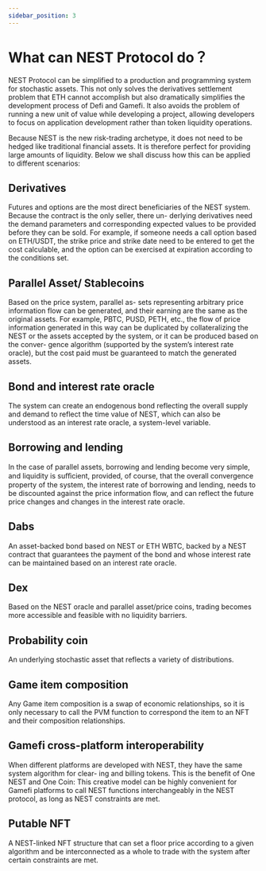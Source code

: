 ```yaml
---
sidebar_position: 3
---
```


# What can NEST Protocol do？

NEST Protocol can be simplified to a production and programming system for stochastic assets. This not only solves the derivatives settlement problem that ETH cannot accomplish but also dramatically simplifies the development process of Defi and Gamefi. It also avoids the problem of running a new unit of value while developing a project, allowing developers to focus on application development rather than token liquidity operations.

Because NEST is the new risk-trading archetype, it does not need to be hedged like traditional financial assets. It is therefore perfect for providing large amounts of liquidity. Below we shall discuss how this can be applied to different scenarios:

## Derivatives

Futures and options are the most direct beneficiaries of the NEST system. Because the contract is the only seller, there un- derlying derivatives need the demand parameters and corresponding expected values to be provided before they can be sold. For example, if someone needs a call option based on ETH/USDT, the strike price and strike date need to be entered to get the cost calculable, and the option can be exercised at expiration according to the conditions set.

## Parallel Asset/ Stablecoins

Based on the price system, parallel as- sets representing arbitrary price information flow can be generated, and their earning are the same as the original assets. For example, PBTC, PUSD, PETH, etc., the flow of price information generated in this way can be duplicated by collateralizing the NEST or the assets accepted by the system, or it can be produced based on the conver- gence algorithm (supported by the system’s interest rate oracle), but the cost paid must be guaranteed to match the generated assets.

## Bond and interest rate oracle

The system can create an endogenous bond reflecting the overall supply and demand to reflect the time value of NEST, which can also be understood as an interest rate oracle, a system-level variable.

## Borrowing and lending

In the case of parallel assets, borrowing and lending become very simple, and liquidity is suﬀicient, provided, of course, that the overall convergence property of the system, the interest rate of borrowing and lending, needs to be discounted against the price information flow, and can reflect the future price changes and changes in the interest rate oracle.

## Dabs

An asset-backed bond based on NEST or ETH WBTC, backed by a NEST contract that guarantees the payment of the bond and whose interest rate can be maintained based on an interest rate oracle.

## Dex

Based on the NEST oracle and parallel asset/price coins, trading becomes more accessible and feasible with no liquidity barriers.

## Probability coin

An underlying stochastic asset that reflects a variety of distributions.

## Game item composition

Any Game item composition is a swap of economic relationships, so it is only necessary to call the PVM function to correspond the item to an NFT and their composition relationships.

## Gamefi cross-platform interoperability

When different platforms are developed with NEST, they have the same system algorithm for clear- ing and billing tokens. This is the benefit of One NEST and One Coin: This creative model can be highly convenient for Gamefi platforms to call NEST functions interchangeably in the NEST protocol, as long as NEST constraints are met.

## Putable NFT

A NEST-linked NFT structure that can set a floor price according to a given algorithm and be interconnected as a whole to trade with the system after certain constraints are met.
